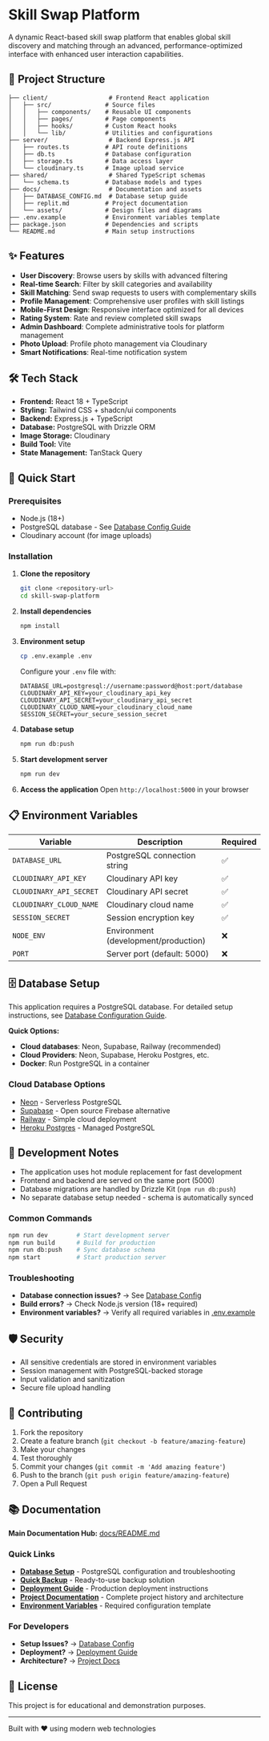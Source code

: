 # Skill Swap Platform

A dynamic React-based skill swap platform that enables global skill discovery and matching through an advanced, performance-optimized interface with enhanced user interaction capabilities.

## 📁 Project Structure

```
├── client/                 # Frontend React application
│   ├── src/               # Source files
│   │   ├── components/    # Reusable UI components
│   │   ├── pages/         # Page components
│   │   ├── hooks/         # Custom React hooks
│   │   └── lib/           # Utilities and configurations
├── server/                 # Backend Express.js API
│   ├── routes.ts          # API route definitions
│   ├── db.ts              # Database configuration
│   ├── storage.ts         # Data access layer
│   └── cloudinary.ts      # Image upload service
├── shared/                 # Shared TypeScript schemas
│   └── schema.ts          # Database models and types
├── docs/                   # Documentation and assets
│   ├── DATABASE_CONFIG.md  # Database setup guide
│   ├── replit.md          # Project documentation
│   └── assets/            # Design files and diagrams
├── .env.example           # Environment variables template
├── package.json           # Dependencies and scripts
└── README.md              # Main setup instructions
```

## ✨ Features

- **User Discovery**: Browse users by skills with advanced filtering
- **Real-time Search**: Filter by skill categories and availability
- **Skill Matching**: Send swap requests to users with complementary skills
- **Profile Management**: Comprehensive user profiles with skill listings
- **Mobile-First Design**: Responsive interface optimized for all devices
- **Rating System**: Rate and review completed skill swaps
- **Admin Dashboard**: Complete administrative tools for platform management
- **Photo Upload**: Profile photo management via Cloudinary
- **Smart Notifications**: Real-time notification system

## 🛠 Tech Stack

- **Frontend:** React 18 + TypeScript
- **Styling:** Tailwind CSS + shadcn/ui components
- **Backend:** Express.js + TypeScript
- **Database:** PostgreSQL with Drizzle ORM
- **Image Storage:** Cloudinary
- **Build Tool:** Vite
- **State Management:** TanStack Query

## 🚀 Quick Start

### Prerequisites
- Node.js (18+)
- PostgreSQL database - See [Database Config Guide](./docs/DATABASE_CONFIG.md)
- Cloudinary account (for image uploads)

### Installation

1. **Clone the repository**
   ```bash
   git clone <repository-url>
   cd skill-swap-platform
   ```

2. **Install dependencies**
   ```bash
   npm install
   ```

3. **Environment setup**
   ```bash
   cp .env.example .env
   ```
   
   Configure your `.env` file with:
   ```env
   DATABASE_URL=postgresql://username:password@host:port/database
   CLOUDINARY_API_KEY=your_cloudinary_api_key
   CLOUDINARY_API_SECRET=your_cloudinary_api_secret
   CLOUDINARY_CLOUD_NAME=your_cloudinary_cloud_name
   SESSION_SECRET=your_secure_session_secret
   ```

4. **Database setup**
   ```bash
   npm run db:push
   ```

5. **Start development server**
   ```bash
   npm run dev
   ```

6. **Access the application**
   Open `http://localhost:5000` in your browser

## 📋 Environment Variables

| Variable | Description | Required |
|----------|-------------|----------|
| `DATABASE_URL` | PostgreSQL connection string | ✅ |
| `CLOUDINARY_API_KEY` | Cloudinary API key | ✅ |
| `CLOUDINARY_API_SECRET` | Cloudinary API secret | ✅ |
| `CLOUDINARY_CLOUD_NAME` | Cloudinary cloud name | ✅ |
| `SESSION_SECRET` | Session encryption key | ✅ |
| `NODE_ENV` | Environment (development/production) | ❌ |
| `PORT` | Server port (default: 5000) | ❌ |

## 🗄 Database Setup

This application requires a PostgreSQL database. For detailed setup instructions, see [Database Configuration Guide](./docs/DATABASE_CONFIG.md).

**Quick Options:**
- **Cloud databases**: Neon, Supabase, Railway (recommended)
- **Cloud Providers**: Neon, Supabase, Heroku Postgres, etc.
- **Docker**: Run PostgreSQL in a container

### Cloud Database Options
- [Neon](https://neon.tech/) - Serverless PostgreSQL
- [Supabase](https://supabase.com/) - Open source Firebase alternative
- [Railway](https://railway.app/) - Simple cloud deployment
- [Heroku Postgres](https://www.heroku.com/postgres) - Managed PostgreSQL

## 📁 Development Notes

- The application uses hot module replacement for fast development
- Frontend and backend are served on the same port (5000)
- Database migrations are handled by Drizzle Kit (`npm run db:push`)
- No separate database setup needed - schema is automatically synced

### Common Commands
```bash
npm run dev        # Start development server
npm run build      # Build for production
npm run db:push    # Sync database schema
npm start          # Start production server
```

### Troubleshooting
- **Database connection issues?** → See [Database Config](./docs/DATABASE_CONFIG.md#-troubleshooting)
- **Build errors?** → Check Node.js version (18+ required)
- **Environment variables?** → Verify all required variables in [.env.example](./.env.example)

## 🛡 Security

- All sensitive credentials are stored in environment variables
- Session management with PostgreSQL-backed storage
- Input validation and sanitization
- Secure file upload handling

## 🤝 Contributing

1. Fork the repository
2. Create a feature branch (`git checkout -b feature/amazing-feature`)
3. Make your changes
4. Test thoroughly
5. Commit your changes (`git commit -m 'Add amazing feature'`)
6. Push to the branch (`git push origin feature/amazing-feature`)
7. Open a Pull Request

## 📚 Documentation

**Main Documentation Hub:** [docs/README.md](./docs/README.md)

### Quick Links
- **[Database Setup](./docs/DATABASE_CONFIG.md)** - PostgreSQL configuration and troubleshooting
- **[Quick Backup](./docs/QUICK_BACKUP_GUIDE.md)** - Ready-to-use backup solution
- **[Deployment Guide](./docs/DEPLOYMENT.md)** - Production deployment instructions  
- **[Project Documentation](./docs/replit.md)** - Complete project history and architecture
- **[Environment Variables](./.env.example)** - Required configuration template

### For Developers
- **Setup Issues?** → [Database Config](./docs/DATABASE_CONFIG.md#-troubleshooting)
- **Deployment?** → [Deployment Guide](./docs/DEPLOYMENT.md) 
- **Architecture?** → [Project Docs](./docs/replit.md)

## 📄 License

This project is for educational and demonstration purposes.

---

Built with ❤️ using modern web technologies